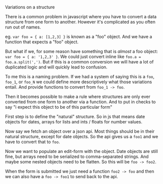 Variations on a structure

There is a common problem in javascript where you have to convert a data structure from one form to another. However it's complicated as you often run out of names.

eg. `var foo = { a: [1,2,3] }` is known as a "foo" object. And we have a function that expects a "foo" object.

But what if we, for some reason have something that is _almost_ a foo object: `var foo = { a: '1,2,3' }`.
We could just convert inline like `foo.a = foo.a.split(',')`. But if this is a common conversion we will have a lot of duplicated logic and will quickly lead to confusion.

To me this is a naming problem. If we had a system of saying this is a `foo`, `foo_1`, or `foo_N` we could define more descriptively what those variations entail. And provide functions to convert from `foo_1 -> foo`.

Then it becomes possible to make a rule where structures are only ever converted from one form to another via a function.  And to put in checks to say "i expect this object to be of this particular form"

First step is to define the "natural" structure. So in js that means date objects for dates, arrays for lists and ints / floats for number values.

Now say we fetch an object over a json api. Most things should be in their natural structure, except for date objects. So the api gives us a `foo1` and we have to convert that to `foo`.

Now we want to populate an edit-form with the object. Date objects are still fine, but arrays need to be serialized to comma-separated strings. And maybe some nested objects need to be flatten. So this will be `foo -> foo2`.

When the form is submitted we just need a function `foo2 -> foo` and then we can also have a `foo -> foo1` to send back to the api.

